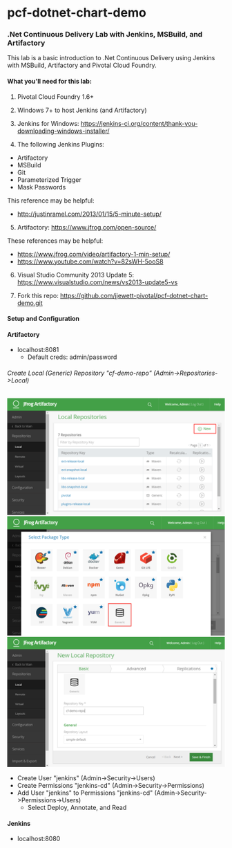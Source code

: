 # pcf-dotnet-chart-demo
### .Net Continuous Delivery Lab with Jenkins, MSBuild, and Artifactory

This lab is a basic introduction to .Net Continuous Delivery using Jenkins with MSBuild, Artifactory and Pivotal Cloud Foundry.

#### What you'll need for this lab:

1) Pivotal Cloud Foundry 1.6+

2) Windows 7+ to host Jenkins (and Artifactory)

3) Jenkins for Windows: 
https://jenkins-ci.org/content/thank-you-downloading-windows-installer/

4) The following Jenkins Plugins:
- Artifactory
- MSBuild
- Git
- Parameterized Trigger
- Mask Passwords

This reference may be helpful: 
- http://justinramel.com/2013/01/15/5-minute-setup/

5) Artifactory:
https://www.jfrog.com/open-source/

These references may be helpful:
- https://www.jfrog.com/video/artifactory-1-min-setup/
- https://www.youtube.com/watch?v=82sWH-5ooS8

6) Visual Studio Community 2013 Update 5:
https://www.visualstudio.com/news/vs2013-update5-vs

7) Fork this repo:
https://github.com/jjewett-pivotal/pcf-dotnet-chart-demo.git

#### Setup and Configuration
#### Artifactory
- localhost:8081
  * Default creds: admin/password
 
###### Create Local (Generic) Repository "cf-demo-repo" (Admin->Repositories->Local)

![](./screenshots/artifactory/Artifactory-Repo-1.png)
![](./screenshots/artifactory/Artifactory-Repo-2.png)
![](./screenshots/artifactory/Artifactory-Repo-3.png)

- Create User "jenkins" (Admin->Security->Users)
- Create Permissions "jenkins-cd" (Admin->Security->Permissions)
- Add User "jenkins" to Permissions "jenkins-cd" (Admin->Security->Permissions->Users) 
  * Select Deploy, Annotate, and Read

#### Jenkins
- localhost:8080







